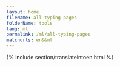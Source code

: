 ```yaml
---
layout: home
fileName: all-typing-pages
folderName: tools
lang: ml
permalink: /ml/all-typing-pages
matchurls: en&&ml
---
```

{% include section/translateintoen.html %}